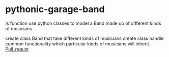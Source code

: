 # pythonic-garage-band
 Is function use python classes to model a Band made up of different kinds of musicians.

create class Band that take different kinds of musicians
create class handle common functionality which particular kinds of musicians will inherit.
 [Pull_requst](https://github.com/monaSalih/pythonic-garage-band./tree/band)